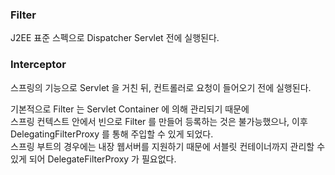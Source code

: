 ### Filter
J2EE 표준 스펙으로 Dispatcher Servlet 전에 실행된다.

### Interceptor
스프링의 기능으로 Servlet 을 거친 뒤, 컨트롤러로 요청이 들어오기 전에 실행된다.

기본적으로 Filter 는 Servlet Container 에 의해 관리되기 때문에  
스프링 컨텍스트 안에서 빈으로 Filter 를 만들어 등록하는 것은 불가능했으나, 이후 DelegatingFilterProxy 를 통해 주입할 수 있게 되었다.  
스프링 부트의 경우에는 내장 웹서버를 지원하기 때문에 서블릿 컨테이너까지 관리할 수 있게 되어 DelegateFilterProxy 가 필요없다.